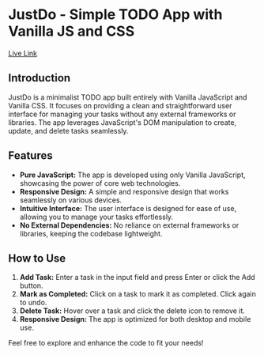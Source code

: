 # JustDo - Simple TODO App with Vanilla JS and CSS

[Live Link](https://justodojs.netlify.app/)

## Introduction

JustDo is a minimalist TODO app built entirely with Vanilla JavaScript and Vanilla CSS. It focuses on providing a clean and straightforward user interface for managing your tasks without any external frameworks or libraries. The app leverages JavaScript's DOM manipulation to create, update, and delete tasks seamlessly.

## Features

- **Pure JavaScript:** The app is developed using only Vanilla JavaScript, showcasing the power of core web technologies.
- **Responsive Design:** A simple and responsive design that works seamlessly on various devices.
- **Intuitive Interface:** The user interface is designed for ease of use, allowing you to manage your tasks effortlessly.
- **No External Dependencies:** No reliance on external frameworks or libraries, keeping the codebase lightweight.

## How to Use

1. **Add Task:** Enter a task in the input field and press Enter or click the Add button.
2. **Mark as Completed:** Click on a task to mark it as completed. Click again to undo.
3. **Delete Task:** Hover over a task and click the delete icon to remove it.
4. **Responsive Design:** The app is optimized for both desktop and mobile use.

Feel free to explore and enhance the code to fit your needs!
